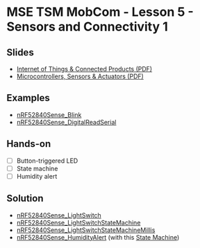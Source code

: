 # MSE TSM MobCom - Lesson 5 - Sensors and Connectivity 1
## Slides
* [Internet of Things & Connected Products (PDF)](http://www.tamberg.org/mse/2024/hs/TSM_MobCom_IoTAndConnectedProducts.pdf)
* [Microcontrollers, Sensors & Actuators (PDF)](http://www.tamberg.org/mse/2024/hs/TSM_MobCom_MCUSensorsAndActuators.pdf)

## Examples
* [nRF52840Sense_Blink](Arduino/nRF52840Sense_Blink/nRF52840Sense_Blink.ino)
* [nRF52840Sense_DigitalReadSerial](Arduino/nRF52840Sense_DigitalReadSerial/nRF52840Sense_DigitalReadSerial.ino)

## Hands-on
* [ ] Button-triggered LED
* [ ] State machine
* [ ] Humidity alert

## Solution
* [nRF52840Sense_LightSwitch](Arduino/nRF52840Sense_LightSwitch/nRF52840Sense_LightSwitch.ino)
* [nRF52840Sense_LightSwitchStateMachine](Arduino/nRF52840Sense_LightSwitchStateMachine/nRF52840Sense_LightSwitchStateMachine.ino)
* [nRF52840Sense_LightSwitchStateMachineMillis](Arduino/nRF52840Sense_LightSwitchStateMachineMillis/nRF52840Sense_LightSwitchStateMachineMillis.ino)
* [nRF52840Sense_HumidityAlert](Arduino/nRF52840Sense_HumidityAlert/nRF52840Sense_HumidityAlert.ino) (with this [State Machine](Arduino/nRF52840Sense_HumidityAlert/HumidityAlertStateMachine.txt))
